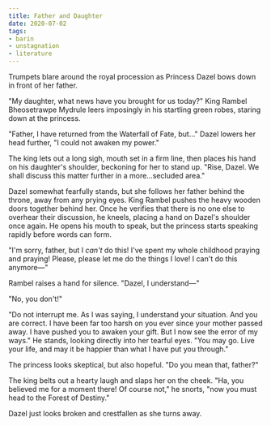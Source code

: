 ```yaml
---
title: Father and Daughter
date: 2020-07-02
tags:
- barin
- unstagnation
- literature
---
```


Trumpets blare around the royal procession as Princess Dazel bows down in front of her father.
<!-- excerpt -->

"My daughter, what news have you brought for us today?" King Rambel Bheosetrawpe Mydrule leers imposingly in his startling green robes, staring down at the princess.

"Father, I have returned from the Waterfall of Fate, but…" Dazel lowers her head further, "I could not awaken my power."

The king lets out a long sigh, mouth set in a firm line, then places his hand on his daughter's shoulder, beckoning for her to stand up. "Rise, Dazel. We shall discuss this matter further in a more…secluded area."

Dazel somewhat fearfully stands, but she follows her father behind the throne, away from any prying eyes. King Rambel pushes the heavy wooden doors together behind her. Once he verifies that there is no one else to overhear their discussion, he kneels, placing a hand on Dazel's shoulder once again. He opens his mouth to speak, but the princess starts speaking rapidly before words can form.

"I'm sorry, father, but I *can't* do this! I've spent my whole childhood praying and praying! Please, please let me do the things I love! I can't do this anymore—"

Rambel raises a hand for silence. "Dazel, I understand—"

"No, you don't!"

"Do not interrupt me. As I was saying, I understand your situation. And you are correct. I have been far too harsh on you ever since your mother passed away. I have pushed you to awaken your gift. But I now see the error of my ways." He stands, looking directly into her tearful eyes. "You may go. Live your life, and may it be happier than what I have put you through."

The princess looks skeptical, but also hopeful. "Do you mean that, father?"

The king belts out a hearty laugh and slaps her on the cheek. "Ha, you believed me for a moment there! Of course not," he snorts, "now you must head to the Forest of Destiny."

Dazel just looks broken and crestfallen as she turns away.
